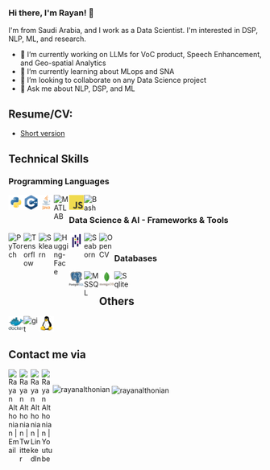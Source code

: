 ### Hi there, I'm Rayan! 👋

I'm from Saudi Arabia, and I work as a Data Scientist. I'm interested in DSP, NLP, ML, and research. 

- 🔭 I’m currently working on LLMs for VoC product, Speech Enhancement, and Geo-spatial Analytics
- 🌱 I’m currently learning about MLops and SNA
- 🤝 I’m looking to collaborate on any Data Science project
- 💬 Ask me about NLP, DSP, and ML

## Resume/CV:

- [Short version](https://drive.google.com/file/d/1z0TDm56bDMLgwff3hqVIsjDZ28cL7087/view?usp=share_link) 

## Technical Skills

### Programming Languages

<img align="left" alt="Python" width="30px" src="https://raw.githubusercontent.com/github/explore/master/topics/python/python.png" />
<img align="left" alt="C++" width="30px" src="https://raw.githubusercontent.com/github/explore/master/topics/cpp/cpp.png" />
<img align="left" alt="Java" width="30px" src="https://raw.githubusercontent.com/github/explore/master/topics/java/java.png" />
<img align="left" alt="MATLAB" width="30px" src="https://upload.wikimedia.org/wikipedia/commons/2/21/Matlab_Logo.png" />
<img align="left" alt="JavaScript" width="30px" src="https://raw.githubusercontent.com/devicons/devicon/master/icons/javascript/javascript-original.svg" />
<img align="left" alt="Bash" width="30px" src="https://www.vectorlogo.zone/logos/gnu_bash/gnu_bash-icon.svg" />
<br />

### Data Science & AI - Frameworks & Tools

<img align="left" alt="PyTorch" width="30px" src="https://www.vectorlogo.zone/logos/pytorch/pytorch-icon.svg" />
<img align="left" alt="Tensorflow" width="30px" src="https://www.vectorlogo.zone/logos/tensorflow/tensorflow-icon.svg" />
<img align="left" alt="Sklearn" width="30px" src="https://upload.wikimedia.org/wikipedia/commons/0/05/Scikit_learn_logo_small.svg" />
<img align="left" alt="Hugging-Face" width="30px" src="https://huggingface.co/front/assets/huggingface_logo-noborder.svg" />
<img align="left" alt="Pandas" width="30px" src="https://raw.githubusercontent.com/devicons/devicon/2ae2a900d2f041da66e950e4d48052658d850630/icons/pandas/pandas-original.svg" />
<img align="left" alt="Seaborn" width="30px" src="https://seaborn.pydata.org/_images/logo-mark-lightbg.svg" />
<img align="left" alt="OpenCV" width="30px" src="https://www.vectorlogo.zone/logos/opencv/opencv-icon.svg" />
<br />

### Databases 

<img align="left" alt="Postgres" width="30px" src="https://raw.githubusercontent.com/devicons/devicon/master/icons/postgresql/postgresql-original-wordmark.svg" />
<img align="left" alt="MSSQL" width="30px" src="https://www.svgrepo.com/show/303229/microsoft-sql-server-logo.svg" />
<img align="left" alt="MongoDB" width="30px" src="https://raw.githubusercontent.com/devicons/devicon/master/icons/mongodb/mongodb-original-wordmark.svg" />
<img align="left" alt="Sqlite" width="30px" src="https://www.vectorlogo.zone/logos/sqlite/sqlite-icon.svg" />
<br />

## Others

<img align="left" alt="Docker" width="30px" src="https://raw.githubusercontent.com/devicons/devicon/master/icons/docker/docker-original-wordmark.svg" />
<img align="left" alt="git" width="30px" src="https://www.vectorlogo.zone/logos/git-scm/git-scm-icon.svg" />
<img align="left" alt="linux" width="30px" src="https://raw.githubusercontent.com/devicons/devicon/master/icons/linux/linux-original.svg" />

<br />
<br />

## Contact me via

[<img align="left" alt="Rayan Althonian | Email" width="22px" src="https://upload.wikimedia.org/wikipedia/commons/7/7e/Gmail_icon_%282020%29.svg" />][email]
[<img align="left" alt="Rayan Althonian | Twitter" width="22px" src="https://us-central1-iconscout-1539.cloudfunctions.net/iconscout-gcp-functions-production-download?name=twitter&download=1&url=https%3A%2F%2Fcdn.iconscout.com%2Ficon%2Ffree%2Fpng-24%2F83443.png&width=24&height=24" />][twitter]
[<img align="left" alt="Rayan Althonian | LinkedIn" width="22px" src="https://us-central1-iconscout-1539.cloudfunctions.net/iconscout-gcp-functions-production-download?name=linkedin&download=1&url=https%3A%2F%2Fcdn.iconscout.com%2Ficon%2Ffree%2Fpng-24%2F461814.png&width=24&height=24" />][linkedin]
[<img align="left" alt="Rayan Althonian | Youtube" width="22px" src="https://cdn-icons-png.flaticon.com/512/1384/1384060.png" />][youtube]
<br />

<p><img align="left" src="https://github-readme-stats.vercel.app/api/top-langs?username=rayanalthonian&show_icons=true&locale=en&layout=compact" alt="rayanalthonian" /></p>

<p>&nbsp;<img align="center" src="https://github-readme-stats.vercel.app/api?username=rayanalthonian&show_icons=true&locale=en" alt="rayanalthonian" /></p>

<!-- <p><img align="center" src="https://github-readme-streak-stats.herokuapp.com/?user=rayanalthonian&" alt="rayanalthonian" /></p> -->


[email]: mailto:RayanAlthonian@gmail.com
[twitter]: http://twitter.com/ralthonian
[linkedin]: https://www.linkedin.com/in/rayan-althonian-0638b8156/
[youtube]: https://www.youtube.com/@RoMaL0VeR
